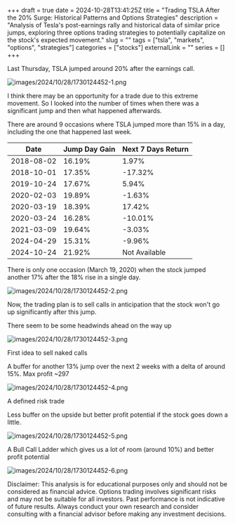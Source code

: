 +++ 
draft = true
date = 2024-10-28T13:41:25Z
title = "Trading TSLA After the 20% Surge: Historical Patterns and Options Strategies"
description = "Analysis of Tesla's post-earnings rally and historical data of similar price jumps, exploring three options trading strategies to potentially capitalize on the stock's expected movement."
slug = ""
tags = ["tsla", "markets", "options", "strategies"]
categories = ["stocks"]
externalLink = ""
series = []
+++

Last Thursday, TSLA jumped around 20% after the earnings call.

![images/2024/10/28/1730124452-1.png](/images/2024/10/28/1730124452-1.png)

I think there may be an opportunity for a trade due to this extreme movement.
So I looked into the number of times when there was a significant jump and then what happened afterwards.

There are around 9 occasions where TSLA jumped more than 15% in a day, including the one that happened last week.

|Date| Jump Day Gain| Next 7 Days Return |
|---| ---|--------------------|
|2018-08-02 | 16.19% | 1.97%              |
|2018-10-01 | 17.35% | -17.32%            |
|2019-10-24 | 17.67% | 5.94%              |
|2020-02-03 | 19.89% | -1.63%             |
|2020-03-19 | 18.39% | 17.42%             |
|2020-03-24 | 16.28% | -10.01%            |
|2021-03-09 | 19.64% | -3.03%             |
|2024-04-29 | 15.31% | -9.96%             |
|2024-10-24 | 21.92% | Not Available      |

There is only one occasion (March 19, 2020) when the stock jumped another 17% after the 18% rise in a single day.

![images/2024/10/28/1730124452-2.png](/images/2024/10/28/1730124452-2.png)

Now, the trading plan is to sell calls in anticipation that the stock won't go up significantly after this jump.

There seem to be some headwinds ahead on the way up

![images/2024/10/28/1730124452-3.png](/images/2024/10/28/1730124452-3.png)

First idea to sell naked calls

A buffer for another 13% jump over the next 2 weeks with a delta of around 15%.
Max profit ~297

![images/2024/10/28/1730124452-4.png](/images/2024/10/28/1730124452-4.png)

A defined risk trade

Less buffer on the upside but better profit potential if the stock goes down a little.

![images/2024/10/28/1730124452-5.png](/images/2024/10/28/1730124452-5.png)

A Bull Call Ladder which gives us a lot of room (around 10%) and better profit potential

![images/2024/10/28/1730124452-6.png](/images/2024/10/28/1730124452-6.png)

Disclaimer: This analysis is for educational purposes only and should not be considered as financial advice. 
Options trading involves significant risks and may not be suitable for all investors. 
Past performance is not indicative of future results. 
Always conduct your own research and consider consulting with a financial advisor before making any investment decisions.
